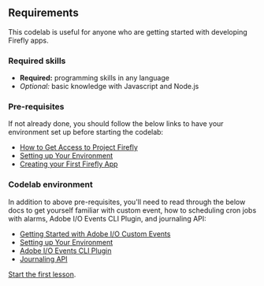 ## Requirements

This codelab is useful for anyone who are getting started with developing Firefly apps.

### Required skills

* **Required:** programming skills in any language
* *Optional:* basic knowledge with Javascript and Node.js

### Pre-requisites

If not already done, you should follow the below links to have your environment set up before starting the codelab:

* [How to Get Access to Project Firefly](https://github.com/AdobeDocs/project-firefly/blob/master/overview/getting_access.md)
* [Setting up Your Environment](https://github.com/AdobeDocs/project-firefly/blob/master/getting_started/setup.md)
* [Creating your First Firefly App](https://github.com/AdobeDocs/project-firefly/blob/master/getting_started/first_app.md)

### Codelab environment

In addition to above pre-requisites, you'll need to read through the below docs to get yourself familiar with custom event, how to scheduling cron jobs with alarms, Adobe I/O Events CLI Plugin, and journaling API: 

* [Getting Started with Adobe I/O Custom Events](https://adobeio-codelabs-custom-events-adobedocs.project-helix.page/?src=/README.html)
* [Setting up Your Environment](https://adobeio-codelabs-alarms-adobedocs.project-helix.page/?src=/README.html)
* [Adobe I/O Events CLI Plugin](https://github.com/adobe/aio-cli-plugin-events)
* [Journaling API](https://www.adobe.io/apis/experienceplatform/events/docs.html#!adobedocs/adobeio-events/master/api/journaling_api.md)

[Start the first lesson](/lessons/lesson1.md).
